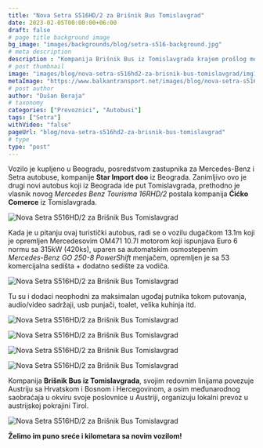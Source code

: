 ```yaml
---
title: "Nova Setra S516HD/2 za Brišnik Bus Tomislavgrad"
date: 2023-02-05T00:00:00+06:00
draft: false
# page title background image
bg_image: "images/backgrounds/blog/setra-s516-background.jpg"
# meta description
description : "Kompanija Brišnik Bus iz Tomislavgrada krajem prošlog meseca postala je vlasnik nove Setre S516HD/2."
# post thumbnail
image: "images/blog/nova-setra-s516hd2-za-brisnik-bus-tomislavgrad/img1.jpg"
metaImage: "https://www.balkantransport.net/images/blog/nova-setra-s516hd2-za-brisnik-bus-tomislavgrad/img1.jpg"
# post author
author: "Dušan Beraja"
# taxonomy
categories: ["Prevoznici", "Autobusi"]
tags: ["Setra"]
withVideo: "false"
pageUrl: "blog/nova-setra-s516hd2-za-brisnik-bus-tomislavgrad"
# type
type: "post"
---
```


Vozilo je kupljeno u Beogradu, posredstvom zastupnika za Mercedes-Benz i Setra autobuse, kompanije **Star Import doo** iz Beograda. Zanimljivo ovo je drugi novi autobus koji iz Beograda ide put Tomislavgrada, prethodno je vlasnik novog *Mercedes Benz Tourisma 16RHD/2* postala kompanija **Ćićko Comerce** iz Tomislavgrada.

![Nova Setra S516HD/2 za Brišnik Bus Tomislavgrad](/images/blog/nova-setra-s516hd2-za-brisnik-bus-tomislavgrad/img2.jpg "Nova Setra S516HD/2 za Brišnik Bus Tomislavgrad")

Kada je u pitanju ovaj turistički autobus, radi se o vozilu dugačkom 13.1m koji je opremljen Mercedesovim OM471 10.7l motorom koji ispunjava Euro 6 normu sa 315kW (420ks), uparen sa automatskim osmostepenim *Mercedes-Benz GO 250-8 PowerShift* menjačem, opremljen je sa 53 komercijalna sedišta + dodatno sedište za vodiča.

![Nova Setra S516HD/2 za Brišnik Bus Tomislavgrad](/images/blog/nova-setra-s516hd2-za-brisnik-bus-tomislavgrad/img7.jpg "Nova Setra S516HD/2 za Brišnik Bus Tomislavgrad")

Tu su i dodaci neophodni za maksimalan ugođaj putnika tokom putovanja, audio/video sadržaji, usb punjači, toalet, velika kuhinja itd. 

![Nova Setra S516HD/2 za Brišnik Bus Tomislavgrad](/images/blog/nova-setra-s516hd2-za-brisnik-bus-tomislavgrad/img3.jpg "Nova Setra S516HD/2 za Brišnik Bus Tomislavgrad")

![Nova Setra S516HD/2 za Brišnik Bus Tomislavgrad](/images/blog/nova-setra-s516hd2-za-brisnik-bus-tomislavgrad/img4.jpg "Nova Setra S516HD/2 za Brišnik Bus Tomislavgrad")

![Nova Setra S516HD/2 za Brišnik Bus Tomislavgrad](/images/blog/nova-setra-s516hd2-za-brisnik-bus-tomislavgrad/img5.jpg "Nova Setra S516HD/2 za Brišnik Bus Tomislavgrad")

![Nova Setra S516HD/2 za Brišnik Bus Tomislavgrad](/images/blog/nova-setra-s516hd2-za-brisnik-bus-tomislavgrad/img6.jpg "Nova Setra S516HD/2 za Brišnik Bus Tomislavgrad")

Kompanija **Brišnik Bus iz Tomislavgrada**, svojim redovnim linijama povezuje Austriju sa Hrvatskom i Bosnom i Hercegovinom, a osim međunarodnog saobraćaja u okviru svoje poslovnice u Austriji, organizuju lokalni prevoz u austrijskoj pokrajini Tirol.

![Nova Setra S516HD/2 za Brišnik Bus Tomislavgrad](/images/blog/nova-setra-s516hd2-za-brisnik-bus-tomislavgrad/img8.jpg "Nova Setra S516HD/2 za Brišnik Bus Tomislavgrad")

**Želimo im puno sreće i kilometara sa novim vozilom!**